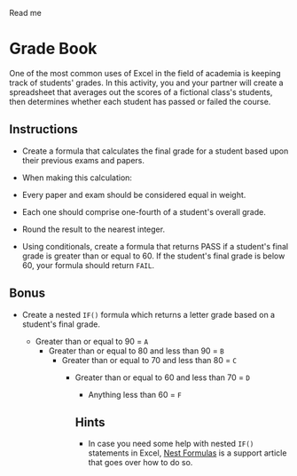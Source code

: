 Read me
# Grade Book

One of the most common uses of Excel in the field of academia is keeping track of students' grades. In this activity, you and your partner will create a spreadsheet that averages out the scores of a fictional class's students, then determines whether each student has passed or failed the course.

## Instructions

* Create a formula that calculates the final grade for a student based upon their previous exams and papers.

* When making this calculation:

* Every paper and exam should be considered equal in weight.

* Each one should comprise one-fourth of a student's overall grade.

* Round the result to the nearest integer.

* Using conditionals, create a formula that returns PASS if a student's final grade is greater than or equal to 60. If the student's final grade is below 60, your formula should return `FAIL`.

## Bonus

* Create a nested `IF()` formula which returns a letter grade based on a student's final grade.

  * Greater than or equal to 90 = `A`
    * Greater than or equal to 80 and less than 90 = `B`
      * Greater than or equal to 70 and less than 80 = `C`
        * Greater than or equal to 60 and less than 70 = `D`
          * Anything less than 60 = `F`
          
          ## Hints
          
          * In case you need some help with nested `IF()` statements in Excel, [Nest Formulas](https://support.office.com/en-us/article/IF-function-%E2%80%93-nested-formulas-and-avoiding-pitfalls-0b22ff44-f149-44ba-aeb5-4ef99da241c8) is a support article that goes over how to do so.
          
